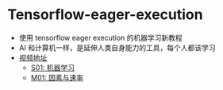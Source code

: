 # Tensorflow-eager-execution
* 使用 tensorflow eager execution 的机器学习新教程
* AI 和计算机一样，是延伸人类自身能力的工具，每个人都该学习
* [视频地址](http://www.zhihu.com/people/YJango)
  * [S01: 机器学习](https://zhuanlan.zhihu.com/p/44217906)
  * [M01: 因素与速率](https://zhuanlan.zhihu.com/p/44852385)

